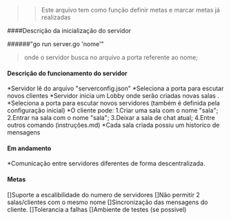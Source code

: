 >>Este arquivo tem como função definir metas e marcar metas já realizadas

####Descrição da inicialização do servidor

######"go run server.go 'nome'" 
>onde o servidor busca no arquivo a porta referente ao nome;    

#### Descrição do funcionamento do servidor
*Servidor lê do arquivo "serverconfig.json"
*Seleciona a porta para escutar novos clientes
*Servidor inicia um Lobby onde serão criadas novas salas .
*Seleciona a porta para escutar novos servidores (também é definida pela configuração inicial)
*O cliente pode:
    1.Criar uma sala com o nome "sala";
    2.Entrar na sala com o nome "sala";
    3.Deixar a sala de chat atual;
    4.Entre outros comando (instruções.md)
*Cada sala criada possiu um historico de mensagens


#### Em andamento

*Comunicação entre servidores diferentes de forma descentralizada.

#### Metas

[]Suporte a escalibilidade do numero de servidores
[]Não permitir 2 salas/clientes com o mesmo nome
[]Sincronização das mensagens do cliente.
[]Tolerancia a falhas
[]Ambiente de testes (se possivel)